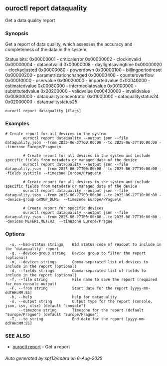 ## ouroctl report dataquality

Get a data quality report

### Synopsis

Get a report of data quality, which assesses the accuracy and completeness of the data in the system.

Status bits:
0x00000001 - criticalerror
0x00000002 - clockinvalid
0x00000004 - datanotvalid
0x00000008 - daylightsavingtime
0x00000020 - clockadjusted
0x00000080 - powerdown
0x00000100 - billingperiodreset
0x00000200 - parametrizationchanged
0x00000400 - counteroverflow
0x00010000 - uservalue
0x00020000 - importedvalue
0x00040000 - estimatedvalue
0x00080000 - intermediatevalue
0x00100000 - substitutedvalue
0x00200000 - validvalue
0x00400000 - invalidvalue
0x00800000 - dataqualityconcentrator
0x01000000 - dataqualitystatus24
0x02000000 - dataqualitystatus25


```
ouroctl report dataquality [flags]
```

### Examples

```
# Create report for all devices in the system
		ouroctl report dataquality --output json --file dataquality.json --from 2025-06-27T00:00:00 --to 2025-06-27T10:00:00 --timezone Europe/Prague\n

		# Create report for all devices in the system and include specific fields from metadata or managed data of the device
		ouroctl report dataquality --output json --file dataquality.json --from 2025-06-27T00:00:00 --to 2025-06-27T10:00:00 --fields systitle --timezone Europe/Prague\n

		# Create report for all devices in the system and include specific fields from metadata or managed data of the device
		ouroctl report dataquality --output json --file dataquality.json --from 2025-06-27T00:00:00 --to 2025-06-27T10:00:00 --device-group GROUP_DLMS  --timezone Europe/Prague\n

		# Create report for specific devices
		ouroctl report dataquality --output json --file dataquality.json --from 2025-06-27T00:00:00 --to 2025-06-27T10:00:00 --devices METER1,METER2  --timezone Europe/Prague
```

### Options

```
  -s, --bad-status strings    Bad status code of readout to include in the 'dataquality' report
  -g, --device-group string   Device group to filter the report (optional)
  -m, --devices strings       Comma-separated list of devices to include in the report (optional)
  -d, --fields strings        Comma-separated list of fields to include in the report (optional)
  -f, --file string           File name to save the report (required for non-console output)
  -F, --from string           Start date for the report [yyyy-mm-ddTHH:MM:SS]
  -h, --help                  help for dataquality
  -o, --output string         Output type for the report (console, json, csv, xlsx) (default "console")
      --timezone string       Timezone for the report (default "Europe/Prague") (default "Europe/Prague")
  -T, --to string             End date for the report [yyyy-mm-ddTHH:MM:SS]
```

### SEE ALSO

* [ouroctl report](ouroctl_report.md)	 - Get a report

###### Auto generated by spf13/cobra on 6-Aug-2025

